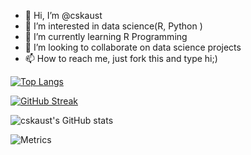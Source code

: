 - 👋 Hi, I’m @cskaust
- 👀 I’m interested in data science(R, Python )
- 🌱 I’m currently learning R Programming 
- 💞️ I’m looking to collaborate on data science projects
- 📫 How to reach me, just fork this and type hi;)


[![Top Langs](https://github-readme-stats.vercel.app/api/top-langs/?username=cskaust)](https://github.com/cskaust/github-readme-stats)


[![GitHub Streak](https://streak-stats.demolab.com/?user=cskaust&theme=dark)](https://git.io/streak-stats)


![cskaust's GitHub stats](https://github-readme-stats.vercel.app/api?username=cskaust)


![Metrics](https://metrics.lecoq.io/cskaust?template=classic&languages=1&achievements=1¬able=1&base.indepth=false&base.hireable=false&languages.limit=8&languages.threshold=0%25&languages.other=false&languages.colors=github&languages.sections=most-used&languages.indepth=false&languages.analysis.timeout=15&languages.categories=markup%2C%20programming&languages.recent.categories=markup%2C%20programming&languages.recent.load=300&languages.recent.days=14&achievements.threshold=C&achievements.secrets=true&achievements.display=detailed&achievements.limit=0¬able.from=organization¬able.repositories=false¬able.indepth=false¬able.types=commit&config.timezone=America%2FNew%20York)
